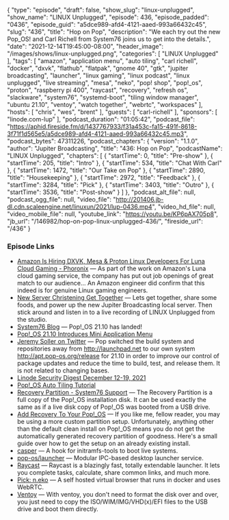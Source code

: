 {
  "type": "episode",
  "draft": false,
  "show_slug": "linux-unplugged",
  "show_name": "LINUX Unplugged",
  "episode": 436,
  "episode_padded": "0436",
  "episode_guid": "a5dce989-afd4-4121-aaed-993a66432c45",
  "slug": "436",
  "title": "Hop on Pop",
  "description": "We each try out the new Pop_OS! and Carl Richell from System76 joins us to get into the details.",
  "date": "2021-12-14T19:45:00-08:00",
  "header_image": "/images/shows/linux-unplugged.png",
  "categories": [
    "LINUX Unplugged"
  ],
  "tags": [
    "amazon",
    "application menu",
    "auto tiling",
    "carl richell",
    "docker",
    "dxvk",
    "flathub",
    "flatpak",
    "gnome 40",
    "gtk",
    "jupiter broadcasting",
    "launcher",
    "linux gaming",
    "linux podcast",
    "linux unplugged",
    "live streaming",
    "mesa",
    "neko",
    "pop! shop",
    "pop!_os",
    "proton",
    "raspberry pi 400",
    "raycast",
    "recovery",
    "refresh os",
    "slackware",
    "system76",
    "systemd-boot",
    "tiling window manager",
    "ubuntu 21.10",
    "ventoy",
    "watch together",
    "webrtc",
    "workspaces"
  ],
  "hosts": [
    "chris",
    "wes",
    "brent"
  ],
  "guests": [
    "carl-richell"
  ],
  "sponsors": [
    "linode.com-lup"
  ],
  "podcast_duration": "01:05:42",
  "podcast_file": "https://aphid.fireside.fm/d/1437767933/f31a453c-fa15-491f-8618-3f71f1d565e5/a5dce989-afd4-4121-aaed-993a66432c45.mp3",
  "podcast_bytes": 47311226,
  "podcast_chapters": {
    "version": "1.1.0",
    "author": "Jupiter Broadcasting",
    "title": "436: Hop on Pop",
    "podcastName": "LINUX Unplugged",
    "chapters": [
      {
        "startTime": 0,
        "title": "Pre-show"
      },
      {
        "startTime": 205,
        "title": "Intro"
      },
      {
        "startTime": 534,
        "title": "Chat With Carl"
      },
      {
        "startTime": 1472,
        "title": "Our Take on Pop"
      },
      {
        "startTime": 2890,
        "title": "Housekeeping"
      },
      {
        "startTime": 2972,
        "title": "Feedback"
      },
      {
        "startTime": 3284,
        "title": "Pick"
      },
      {
        "startTime": 3403,
        "title": "Outro"
      },
      {
        "startTime": 3536,
        "title": "Post-show"
      }
    ]
  },
  "podcast_alt_file": null,
  "podcast_ogg_file": null,
  "video_file": "http://201406.jb-dl.cdn.scaleengine.net/linuxun/2021/lup-0436.mp4",
  "video_hd_file": null,
  "video_mobile_file": null,
  "youtube_link": "https://youtu.be/KP6pAX705p8",
  "jb_url": "/146982/hop-on-pop-linux-unplugged-436/",
  "fireside_url": "/436"
}


### Episode Links

  * [Amazon Is Hiring DXVK, Mesa & Proton Linux Developers For Luna Cloud Gaming - Phoronix](https://www.phoronix.com/scan.php?page=news_item&px=Amazon-Linux-Graphics-Jobs "Amazon Is Hiring DXVK, Mesa & Proton Linux Developers For Luna Cloud Gaming - Phoronix") — As part of the work on Amazon's Luna cloud gaming service, the company has put out job openings of great match to our audience... An Amazon engineer did confirm that this indeed is for genuine Linux gaming engineers.
  * [New Server Christening Get Together](https://gettogether.community/events/15653/new-server-christening/ "New Server Christening Get Together") — Lets get together, share some foods, and power up the new Jupiter Broadcasting local server. Then stick around and listen in to a live recording of LINUX Unplugged from the studio.
  * [System76 Blog](https://blog.system76.com/post/670564272872488960/popos-2110-has-landed "System76 Blog") — Pop!_OS 21.10 has landed!
  * [Pop!_OS 21.10 Introduces Mini Application Menu](https://www.debugpoint.com/2021/12/pop-os-21-10-release/ "Pop!_OS 21.10 Introduces Mini Application Menu")
  * [Jeremy Soller on Twitter](https://twitter.com/jeremy_soller/status/1466789512072228867?t=fxqO7NuRVVRvXZf9LbmzDA&s=09 "Jeremy Soller on Twitter") — Pop switched the build system and repositories away from http://launchpad.net to our own system http://apt.pop-os.org/release for 21.10 in order to improve our control of package updates and reduce the time to build, test, and release them. It is not related to changing bases.
  * [Linode Security Digest December 12-19, 2021](https://www.linode.com/blog/security/linode-security-digest-log4j2 "Linode Security Digest December 12-19, 2021")
  * [Pop!_OS Auto Tiling Tutorial](https://www.youtube.com/watch?v=-fltwBKsMY0 "Pop!_OS Auto Tiling Tutorial")
  * [Recovery Partition - System76 Support](https://support.system76.com/articles/pop-recovery/ "Recovery Partition - System76 Support") — The Recovery Partition is a full copy of the Pop!_OS installation disk. It can be used exactly the same as if a live disk copy of Pop!_OS was booted from a USB drive.
  * [Add Recovery To Your Pop!_OS](https://baez.link/add-recovery-to-your-pop-_os "Add Recovery To Your Pop!_OS") — If you like me, fellow reader, you may be using a more custom partition setup. Unfortunately, anything other than the default clean install on Pop!_OS means you do not get the automatically generated recovery partition of goodness. Here's a small guide over how to get the setup on an already existing install.
  * [casper](http://manpages.ubuntu.com/manpages/bionic/man7/casper.7.html "casper") — A hook for initramfs-tools to boot live systems.
  * [pop-os/launcher](https://github.com/pop-os/launcher "pop-os/launcher") — Modular IPC-based desktop launcher service.
  * [Raycast](https://www.raycast.com/ "Raycast") — Raycast is a blazingly fast, totally extendable launcher. It lets you complete tasks, calculate, share common links, and much more.
  * [Pick: n.eko](https://github.com/m1k1o/neko "Pick: n.eko") — A self hosted virtual browser that runs in docker and uses WebRTC.
  * [Ventoy](https://www.ventoy.net/en/index.html "Ventoy") — With ventoy, you don't need to format the disk over and over, you just need to copy the ISO/WIM/IMG/VHD(x)/EFI files to the USB drive and boot them directly.


